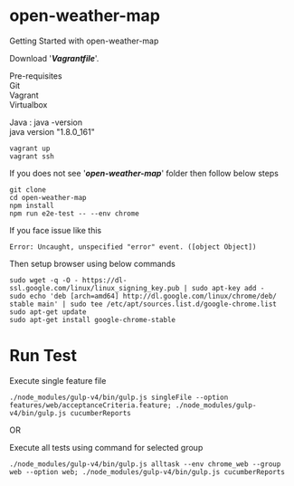 # open-weather-map

Getting Started with open-weather-map

Download '**_Vagrantfile_**'.

Pre-requisites  \
Git \
Vagrant \
Virtualbox 

Java : java -version \
java version "1.8.0_161"

```
vagrant up
vagrant ssh
```

If you does not see '**_open-weather-map_**' folder then follow below steps
```
git clone 
cd open-weather-map
npm install
npm run e2e-test -- --env chrome
```

If you face issue like this
```
Error: Uncaught, unspecified "error" event. ([object Object])
```

Then setup browser using below commands
```
sudo wget -q -O - https://dl-ssl.google.com/linux/linux_signing_key.pub | sudo apt-key add -
sudo echo 'deb [arch=amd64] http://dl.google.com/linux/chrome/deb/ stable main' | sudo tee /etc/apt/sources.list.d/google-chrome.list 
sudo apt-get update
sudo apt-get install google-chrome-stable
```

# Run Test

Execute single feature file
```
./node_modules/gulp-v4/bin/gulp.js singleFile --option features/web/acceptanceCriteria.feature; ./node_modules/gulp-v4/bin/gulp.js cucumberReports
```
OR

Execute all tests using command for selected group
```
./node_modules/gulp-v4/bin/gulp.js alltask --env chrome_web --group web --option web; ./node_modules/gulp-v4/bin/gulp.js cucumberReports
```